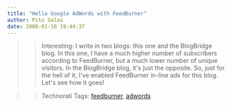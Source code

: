 ```yaml
---
title: "Hello Google AdWords with FeedBurner"
author: Pito Salas
date: 2006-01-16 19:44:37
---
```


>>

>> Interesting: I write in two blogs: this one and the BlogBridge blog. In
this one, I have a much higher number of subscribers according to FeedBurner,
but a much lower number of unique visitors. In the BlogBridge blog, it's just
the opposite. So, just for the hell of it, I've enabled FeedBurner in-line ads
for this blog. Let's see how it goes!

>>

>> Technorati Tags: [feedburner](<http://www.technorati.com/tag/feedburner>),
[adwords](<http://www.technorati.com/tag/adwords>)


